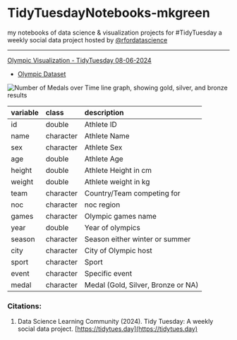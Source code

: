 # TidyTuesdayNotebooks-mkgreen
my notebooks of data science &amp; visualization projects for #TidyTuesday a weekly social data project hosted by [@rfordatascience](https://github.com/rfordatascience/tidytuesday)

---
[Olympic Visualization - TidyTuesday 08-06-2024](https://github.com/mkgreen/TidyTuesdayNotebooks-mkgreen/blob/main/TidyTuesOlympicData_8_6_2024.ipynb)
- [Olympic Dataset](https://www.kaggle.com/datasets/heesoo37/120-years-of-olympic-history-athletes-and-results/)

![Number of Medals over Time line graph, showing gold, silver, and bronze results](file:///var/folders/2x/qz9v26ps4b7g9gzhbc58f2vm0000gn/T/TemporaryItems/NSIRD_screencaptureui_DwQ5qz/Screenshot%202024-08-07%20at%209.51.41%E2%80%AFPM.png)

|variable |class     |description |
|:--------|:---------|:-----------|
|id       |double    | Athlete ID |
|name     |character | Athlete Name |
|sex      |character | Athlete Sex |
|age      |double    | Athlete Age |
|height   |double    | Athlete Height in cm|
|weight   |double    | Athlete weight in kg |
|team     |character | Country/Team competing for|
|noc      |character | noc region |
|games    |character | Olympic games name |
|year     |double    | Year of olympics |
|season   |character | Season either winter or summer |
|city     |character | City of Olympic host |
|sport    |character | Sport |
|event    |character | Specific event |
|medal    |character | Medal (Gold, Silver, Bronze or NA) |


### Citations:
1. Data Science Learning Community (2024). Tidy Tuesday: A weekly social data project. [https://tidytues.day](https://tidytues.day)
